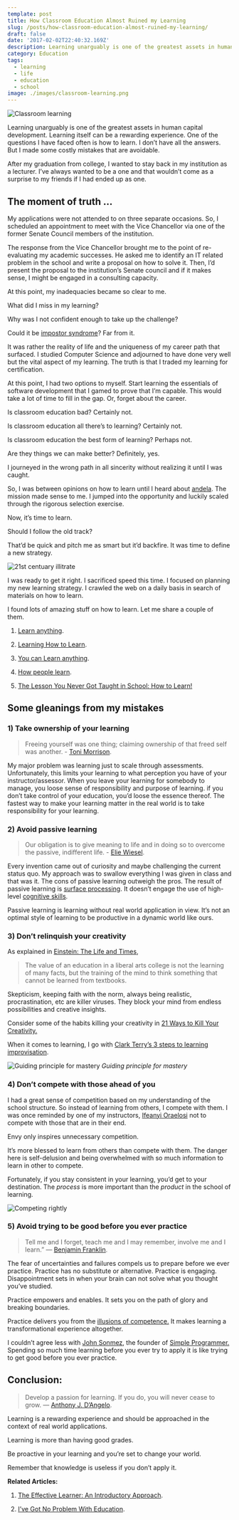 ```yaml
---
template: post
title: How Classroom Education Almost Ruined my Learning
slug: /posts/how-classroom-education-almost-ruined-my-learning/
draft: false
date: '2017-02-02T22:40:32.169Z'
description: Learning unarguably is one of the greatest assets in human capital development. Learning itself can be a rewarding experience. One of the questions I have faced often is how to learn. I don’t have all the answers. But I made some costly mistakes that are avoidable.
category: Education
tags:
  - learning
  - life
  - education
  - school
image: ./images/classroom-learning.png
---
```


![Classroom learning](./images/classroom-learning.png)

Learning unarguably is one of the greatest assets in human capital development. Learning itself can be a rewarding experience. One of the questions I have faced often is how to learn. I don’t have all the answers. But I made some costly mistakes that are avoidable.

After my graduation from college, I wanted to stay back in my institution as a lecturer. I’ve always wanted to be a one and that wouldn’t come as a surprise to my friends if I had ended up as one.

## The moment of truth …

My applications were not attended to on three separate occasions. So, I scheduled an appointment to meet with the Vice Chancellor via one of the former Senate Council members of the institution.

The response from the Vice Chancellor brought me to the point of re-evaluating my academic successes. He asked me to identify an IT related problem in the school and write a proposal on how to solve it. Then, I’d present the proposal to the institution’s Senate council and if it makes sense, I might be engaged in a consulting capacity.

At this point, my inadequacies became so clear to me.

What did I miss in my learning?

Why was I not confident enough to take up the challenge?

Could it be [impostor syndrome](https://counseling.caltech.edu/general/InfoandResources/Impostor)? Far from it.

It was rather the reality of life and the uniqueness of my career path that surfaced. I studied Computer Science and adjourned to have done very well but the vital aspect of my learning. The truth is that I traded my learning for certification.

At this point, I had two options to myself. Start learning the essentials of software development that I gamed to prove that I’m capable. This would take a lot of time to fill in the gap. Or, forget about the career.

Is classroom education bad? Certainly not.

Is classroom education all there’s to learning? Certainly not.

Is classroom education the best form of learning? Perhaps not.

Are they things we can make better? Definitely, yes.

I journeyed in the wrong path in all sincerity without realizing it until I was caught.

So, I was between opinions on how to learn until I heard about [andela](https://andela.com). The mission made sense to me. I jumped into the opportunity and luckily scaled through the rigorous selection exercise.

Now, it’s time to learn.

Should I follow the old track?

That’d be quick and pitch me as smart but it’d backfire. It was time to define a new strategy.

![21st centuary illitrate](./images/21st-century-illitrates.png)

I was ready to get it right. I sacrificed speed this time. I focused on planning my new learning strategy. I crawled the web on a daily basis in search of materials on how to learn.

I found lots of amazing stuff on how to learn. Let me share a couple of them.

1. [Learn anything](https://simpleprogrammer.com/products/learn-anything/).

1. [Learning How to Learn](https://www.coursera.org/learn/learning-how-to-learn).

1. [You can Learn anything](https://www.khanacademy.org/youcanlearnanything).

1. [How people learn](https://www.nap.edu/read/9853/chapter/1).

1. [The Lesson You Never Got Taught in School: How to Learn!](http://bigthink.com/neurobonkers/assessing-the-evidence-for-the-one-thing-you-never-get-taught-in-school-how-to-learn)

## **Some gleanings from my mistakes**

### **1) Take ownership of your learning**

> Freeing yourself was one thing; claiming ownership of that freed self was another. - [Toni Morrison](https://www.brainyquote.com/quotes/quotes/t/tonimorris398352.html).

My major problem was learning just to scale through assessments. Unfortunately, this limits your learning to what perception you have of your instructor/assessor. When you leave your learning for somebody to manage, you loose sense of responsibility and purpose of learning. if you don’t take control of your education, you’d loose the essence thereof. The fastest way to make your learning matter in the real world is to take responsibility for your learning.

### **2) Avoid passive learning**

> Our obligation is to give meaning to life and in doing so to overcome the passive, indifferent life. - [Elie Wiesel](https://www.brainyquote.com/quotes/quotes/e/eliewiesel386793.html).

Every invention came out of curiosity and maybe challenging the current status quo. My approach was to swallow everything I was given in class and that was it. The cons of passive learning outweigh the pros. The result of passive learning is [surface processing](http://www2.rgu.ac.uk/celt/pgcerttlt/how/how5a.htm). It doesn’t engage the use of high-level [cognitive skills](http://sharpbrains.com/blog/2006/12/18/what-are-cognitive-abilities/).

Passive learning is learning without real world application in view. It’s not an optimal style of learning to be productive in a dynamic world like ours.

### **3) Don’t relinquish your creativity**

As explained in [Einstein: The Life and Times](https://www.amazon.com/Einstein-Times-Ronald-W-Clark/dp/0061351849),

> The value of an education in a liberal arts college is not the learning of many facts, but the training of the mind to think something that cannot be learned from textbooks.

Skepticism, keeping faith with the norm, always being realistic, procrastination, etc are killer viruses. They block your mind from endless possibilities and creative insights.

Consider some of the habits killing your creativity in [21 Ways to Kill Your Creativity.](http://www.creativitypost.com/create/21_ways_to_kill_your_creativity)

When it comes to learning, I go with [Clark Terry’s 3 steps to learning improvisation](http://www.jazzadvice.com/clark-terrys-3-steps-to-learning-improvisation/).

![Guiding principle for mastery](./images/learning-improv.png)
_Guiding principle for mastery_

### 4) Don’t compete with those ahead of you

I had a great sense of competition based on my understanding of the school structure. So instead of learning from others, I compete with them. I was once reminded by one of my instructors, [Ifeanyi Oraelosi](https://medium.com/u/1475b73d7463) not to compete with those that are in their end.

Envy only inspires unnecessary competition.

It’s more blessed to learn from others than compete with them. The danger here is self-delusion and being overwhelmed with so much information to learn in other to compete.

Fortunately, if you stay consistent in your learning, you’d get to your destination. The _process_ is more important than the _product_ in the school of learning.

![Competing rightly](./images/competing-right.jpeg)

### 5) Avoid trying to be good before you ever practice

> Tell me and I forget, teach me and I may remember, involve me and I learn.” ― [Benjamin Franklin](https://www.goodreads.com/author/show/289513.Benjamin_Franklin).

The fear of uncertainties and failures compels us to prepare before we ever practice. Practice has no substitute or alternative. Practice is engaging. Disappointment sets in when your brain can not solve what you thought you’ve studied.

Practice empowers and enables. It sets you on the path of glory and breaking boundaries.

Practice delivers you from the [illusions of competence.](https://staciechoice1010.wordpress.com/2014/08/15/illusions-of-learning-competence/) It makes learning a transformational experience altogether.

I couldn’t agree less with [John Sonmez](https://medium.com/u/56e8cba02b), the founder of [Simple Programmer.](https://simpleprogrammer.com/about-simple-programmer/) Spending so much time learning before you ever try to apply it is like trying to get good before you ever practice.

## **Conclusion:**

> Develop a passion for learning. If you do, you will never cease to grow. — [Anthony J. D’Angelo](https://www.brainyquote.com/quotes/quotes/a/anthonyjd153989.html).

Learning is a rewarding experience and should be approached in the context of real world applications.

Learning is more than having good grades.

Be proactive in your learning and you’re set to change your world.

Remember that knowledge is useless if you don’t apply it.

**Related Articles:**

1. [The Effective Learner: An Introductory Approach](../the-effective-learner-an-introductory-approach/).

2. [I’ve Got No Problem With Education](../ive-got-no-problem-with-education/).
